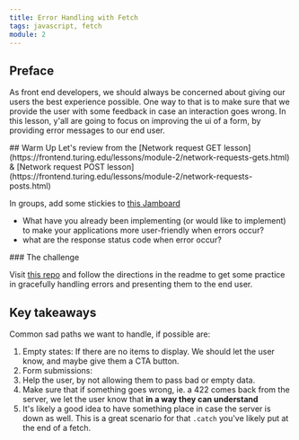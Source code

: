 ```yaml
---
title: Error Handling with Fetch
tags: javascript, fetch
module: 2
---
```


## Preface

As front end developers, we should always be concerned about giving our users the best experience possible. One way to that is to make sure that we provide the user with some feedback in case an interaction goes wrong. In this lesson, y'all are going to focus on improving the ui of a form, by providing error messages to our end user.
<section class="call-to-action">
## Warm Up
  Let's review from the [Network request GET lesson](https://frontend.turing.edu/lessons/module-2/network-requests-gets.html) & [Network request POST lesson](https://frontend.turing.edu/lessons/module-2/network-requests-posts.html)

In groups, add some stickies to [this Jamboard](https://jamboard.google.com/d/1wyTnk8ev8-GNlS3wpObhzBSSjNvKkgQTbMqP8wFL0PE)
  - What have you already been implementing (or would like to implement) to make your applications more user-friendly when errors occur?
  - what are the response status code when error occur?

</section>
### The challenge

Visit [this repo](https://github.com/turingschool-examples/fe2-fetch-practice/tree/error-handling) and follow the directions in the readme to get some practice in gracefully handling errors and presenting them to the end user.


## Key takeaways

Common sad paths we want to handle, if possible are:
1. Empty states: If there are no items to display. We should let the user know, and maybe give them a CTA button.
2. Form submissions:
  1. Help the user, by not allowing them to pass bad or empty data.
  2. Make sure that if something goes wrong, ie. a 422 comes back from the server, we let the user know that **in a way they can understand**
3. It's likely a good idea to have something place in case the server is down as well. This is a great scenario for that `.catch` you've likely put at the end of a fetch.
